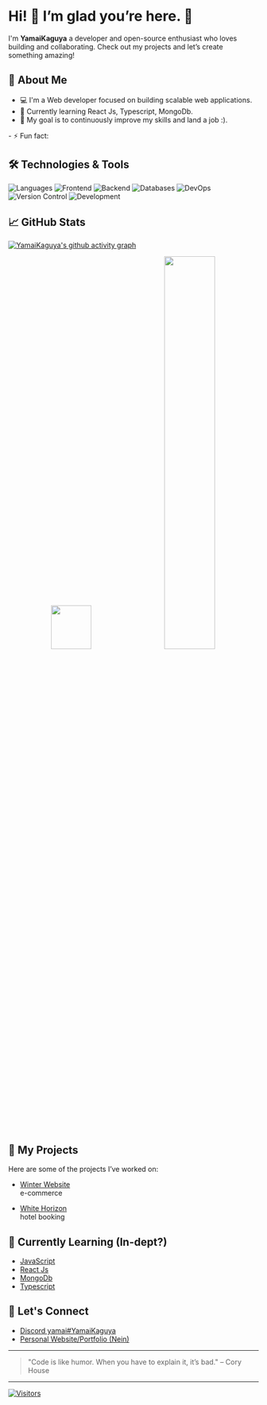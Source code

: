 <!--
 <p>
  <a href="https://skillicons.dev">
    <img src="https://skillicons.dev/icons?i=html,css,js,react,ts,bootstrap,php,java,py,mysql,mongodb,nextjs,nodejs,express,npm,vite,git,bash,powershell&theme=dark" />
  </a>
    <img src="https://skillicons.dev/icons?i=htmx,sass,jest,jquery,bun&theme=dark" />
  </a>
</p>

[![We-Love-javascript](https://img.shields.io/badge/Made%20with-JavaScript-1f425f.svg)](https://www.javascript.com)
[![Npm package version](https://badgen.net/npm/v/express)](https://npmjs.com/package/express)
[![GitHub release](https://img.shields.io/github/release/Naereen/StrapDown.js.svg)](https://GitHub.com/Naereen/StrapDown.js/releases/)

[![GitHub commits](https://img.shields.io/github/commits-since/YamaiKaguya/StrapDown.js/v1.0.0.svg)](https://GitHub.com/YamaiKaguya/StrapDown.js/commit/)

[![YamaiKaguya's github stats](https://github-readme-stats.vercel.app/api?username=YamaiKaguya&theme=blue-green)](https://github.com/YamaiKaguya/github-readme-stats)

[![YamaiKaguya's top languages](https://github-readme-stats.vercel.app/api/top-langs/?username=YamaiKaguya&theme=blue-green)](https://github.com/anuraghazra/github-readme-stats)
[![Naereen's github activity graph](https://github-readme-activity-graph.vercel.app/graph?username=YamaiKaguya&bg_color=0d0e12&color=1c81ce&line=0f1129&point=079ae4&area=true&hide_border=true)](https://github.com/ashutosh00710/github-readme-activity-graph)
-->	
# Hi! 🎉 I’m glad you’re here. 👋

I'm **YamaiKaguya** a developer and open-source enthusiast who loves building and collaborating. Check out my projects and let’s create something amazing!

## 🚀 About Me
- 💻 I'm a Web developer focused on building scalable web applications.
- 🌱 Currently learning React Js, Typescript, MongoDb.
- 🎯 My goal is to continuously improve my skills and land a job :).
<!-- -->- ⚡ Fun fact:

## 🛠️ Technologies & Tools

![Languages](https://img.shields.io/badge/Technologies-JavaScript-blue?logo=javascript)
![Frontend](https://img.shields.io/badge/Frontend-React-blue?logo=react)
![Backend](https://img.shields.io/badge/Backend-Node.js-green?logo=node.js)
![Databases](https://img.shields.io/badge/Databases-Sql-blue?logo=MySql)
![DevOps](https://img.shields.io/badge/DevOps-Docker-blue?logo=docker)
![Version Control](https://img.shields.io/badge/Version%20Control-Git-orange?logo=git)
![Development](https://img.shields.io/badge/Development-Visual%20Studio-blue?logo=visualstudio)


## 📈 GitHub Stats

[![YamaiKaguya's github activity graph](https://github-readme-activity-graph.vercel.app/graph?username=YamaiKaguya&custom_title=YamaiKaguya's%20Github%20Contributions&bg_color=0d1117&point=D3D3D3&border=true&color=FFFFFF)](https://github.com/ashutosh00710/github-readme-activity-graph)
<p align="center">
  <img src="https://github-readme-stats.vercel.app/api/top-langs/?username=YamaiKaguya&langs_count=4&layout=compact&theme=custom&title_color=ffffff&text_color=cccccc&icon_color=B95CF4&bg_color=0d1117&border_color=878784&border_radius=0" width="40%" height="15%" style="margin-right: 20px;" />
  <img src="https://github-readme-stats.vercel.app/api?username=YamaiKaguya&title_color=ffffff&text_color=cccccc&show_icons=true&border_color=878784&border_radius=0&theme=transparent" width="45%" />
</p>




 ## 📂 My Projects

Here are some of the projects I’ve worked on:

- [Winter Website](https://github.com/YamaiKaguya/project1)  
  e-commerce

- [White Horizon](https://github.com/YamaiKaguya/project2)  
  hotel booking 

## 🌱 Currently Learning (In-dept?)

- [JavaScript](#)
- [React Js](#)
- [MongoDb](#)
- [Typescript](#)

## 🤝 Let's Connect

- [Discord yamai#YamaiKaguya](https://discord.com/)
- [Personal Website/Portfolio (Nein)](#)

<!-- 
## 💬 Ask me about

- Web development (React, Node.js, etc.)
-->
---

> "Code is like humor. When you have to explain it, it’s bad." – Cory House

---


<!-- If you'd like to use a custom badge, you can do so with the following markdown -->
[![Visitors](https://visitor-badge.glitch.me/badge?page_id=YamaiKaguya.profile)](https://github.com/YamaiKaguya)




